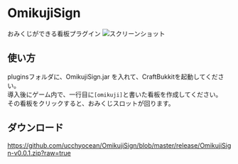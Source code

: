 OmikujiSign
===========

おみくじができる看板プラグイン
![スクリーンショット](https://raw.githubusercontent.com/ucchyocean/OmikujiSign/master/release/2014-09-29_23.54.57.png) 

使い方
------
pluginsフォルダに、OmikujiSign.jar を入れて、CraftBukkitを起動してください。  
導入後にゲーム内で、一行目に`[omikuji]`と書いた看板を作成してください。  
その看板をクリックすると、おみくじスロットが回ります。

ダウンロード
------------
https://github.com/ucchyocean/OmikujiSign/blob/master/release/OmikujiSign-v0.0.1.zip?raw=true
